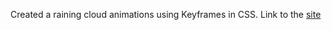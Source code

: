 Created a raining cloud animations using Keyframes in CSS. Link to the [site](https://woebegone-driving.surge.sh/)
